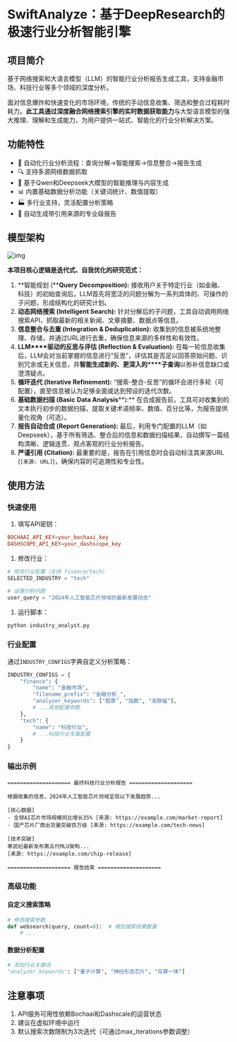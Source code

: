 # SwiftAnalyze：基于DeepResearch的极速行业分析智能引擎

## 项目简介

基于网络搜索和大语言模型（LLM）的智能行业分析报告生成工具，支持金融市场、科技行业等多个领域的深度分析。

面对信息爆炸和快速变化的市场环境，传统的手动信息收集、筛选和整合过程耗时耗力。**此工具通过深度融合网络搜索引擎的实时数据获取能力**与大型语言模型的强大推理、理解和生成能力，为用户提供一站式、智能化的行业分析解决方案。

## 功能特性

- 🚀 自动化行业分析流程：查询分解→智能搜索→信息整合→报告生成
- 🔍 支持多源网络数据抓取
- 🧠 基于Qwen和Deepseek大模型的智能推理与内容生成
- 📊 内置基础数据分析功能（关键词统计、数值提取）
- 🏭 多行业支持，灵活配置分析策略
- 📑 自动生成带引用来源的专业级报告

## 模型架构

![img](https://uvoialj5w0z.feishu.cn/space/api/box/stream/download/asynccode/?code=YmVhZTVhODk2NDg0ODAxNWE0NThiN2M2ZmU0YmMxZWVfbExOU2l1Q2J3TmwweUtMRWhrZTFzMUdSY2dydW5BbW1fVG9rZW46SzJZeGJvVXUyb0VDa3V4ZGNKMmNQV2xUblpmXzE3NDU1ODE1MDU6MTc0NTU4NTEwNV9WNA)

**本项目核心逻辑是迭代式、自我优化的研究****范式****：**

1. **智能规划 (****Query** **Decomposition):** 接收用户关于特定行业（如金融、科技）的初始查询后，LLM首先将宽泛的问题分解为一系列具体的、可操作的子问题，形成结构化的研究计划。
2. **动态网络搜索 (Intelligent Search):** 针对分解后的子问题，工具自动调用网络搜索API，抓取最新的相关新闻、文章摘要、数据点等信息。
3. **信息整合与去重 (Integration & Deduplication):** 收集到的信息被系统地整理、存储，并通过URL进行去重，确保信息来源的多样性和有效性。
4. **LLM****驱动的反思与评估 (Reflection & Evaluation):** 在每一轮信息收集后，LLM会对当前掌握的信息进行“反思”，评估其是否足以回答原始问题、识别冗余或无关信息，并**智能生成新的、更深入的****子查询**以弥补信息缺口或澄清疑点。
5. **循环迭代 (Iterative Refinement):** “搜索-整合-反思”的循环会进行多轮（可配置），直至信息被认为足够全面或达到预设的迭代次数。
6. **基础数据扫描 (Basic** **Data Analysis****):** 在合成报告前，工具可对收集到的文本执行初步的数据扫描，提取关键术语频率、数值、百分比等，为报告提供量化视角（可选）。
7. **报告自动合成 (Report Generation):** 最后，利用专门配置的LLM（如Deepseek），基于所有筛选、整合后的信息和数据扫描结果，自动撰写一篇结构清晰、逻辑连贯、观点客观的行业分析报告。
8. **严谨引用 (Citation):** 最重要的是，报告在引用信息时会自动标注其来源URL (`[来源: URL]`)，确保内容的可追溯性和专业性。

## 使用方法

### 快速使用

1. 填写API密钥：

```TOML
BOCHAAI_API_KEY=your_bochaai_key
DASHSCOPE_API_KEY=your_dashscope_key
```

1. 修改行业：

```Python
# 修改行业配置（支持 finance/tech）
SELECTED_INDUSTRY = "tech" 

# 设置分析问题
user_query = "2024年人工智能芯片领域的最新发展动态"
```

1. 运行脚本：

```Bash
python industry_analyst.py
```

### 行业配置

通过`INDUSTRY_CONFIGS`字典自定义分析策略：

```Python
INDUSTRY_CONFIGS = {
    "finance": {
        "name": "金融市场",
        "filename_prefix": "金融分析_",
        "analyzer_keywords": ["股票", "指数", "涨跌幅"],
        # ...其他配置参数
    },
    "tech": {
        "name": "科技行业",
        # ...科技行业专属配置
    }
}
```

### 输出示例

```Plain
==================== 最终科技行业分析报告 ====================

根据收集的信息，2024年人工智能芯片领域呈现以下发展趋势...

[核心数据]
- 全球AI芯片市场规模同比增长35% [来源: https://example.com/market-report]
- 国产芯片厂商出货量突破百万级 [来源: https://example.com/tech-news]

[技术突破]
寒武纪最新发布第五代MLU架构...
[来源: https://example.com/chip-release]

==================== 报告结束 ====================
```

### 高级功能

#### 自定义搜索策略

```Python
# 修改搜索参数
def websearch(query, count=8):  # 增加搜索结果数量
    # ...
```

#### 数据分析配置

```Python
# 添加行业关键词
"analyzer_keywords": ["量子计算", "神经形态芯片", "存算一体"]
```

## 注意事项

1. API服务可用性依赖Bochaai和Dashscale的运营状态
2. 建议在虚拟环境中运行
3. 默认搜索次数限制为3次迭代（可通过max_iterations参数调整）

